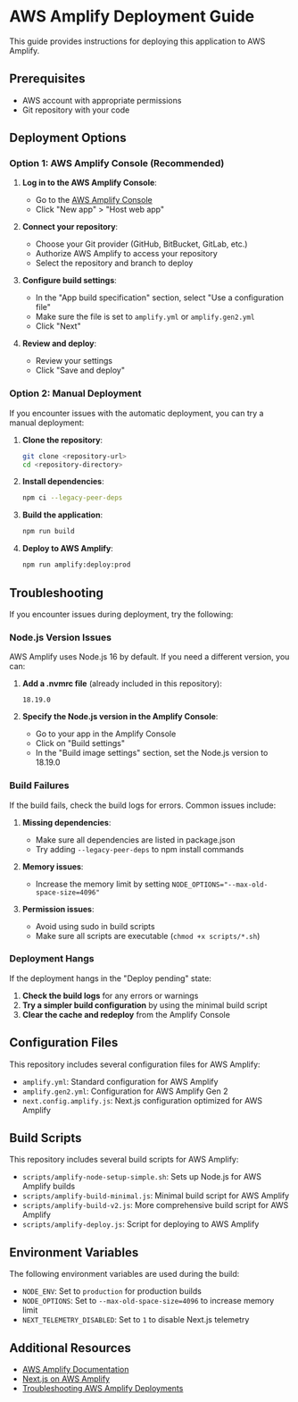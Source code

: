 # AWS Amplify Deployment Guide

This guide provides instructions for deploying this application to AWS Amplify.

## Prerequisites

- AWS account with appropriate permissions
- Git repository with your code

## Deployment Options

### Option 1: AWS Amplify Console (Recommended)

1. **Log in to the AWS Amplify Console**:
   - Go to the [AWS Amplify Console](https://console.aws.amazon.com/amplify/home)
   - Click "New app" > "Host web app"

2. **Connect your repository**:
   - Choose your Git provider (GitHub, BitBucket, GitLab, etc.)
   - Authorize AWS Amplify to access your repository
   - Select the repository and branch to deploy

3. **Configure build settings**:
   - In the "App build specification" section, select "Use a configuration file"
   - Make sure the file is set to `amplify.yml` or `amplify.gen2.yml`
   - Click "Next"

4. **Review and deploy**:
   - Review your settings
   - Click "Save and deploy"

### Option 2: Manual Deployment

If you encounter issues with the automatic deployment, you can try a manual deployment:

1. **Clone the repository**:
   ```bash
   git clone <repository-url>
   cd <repository-directory>
   ```

2. **Install dependencies**:
   ```bash
   npm ci --legacy-peer-deps
   ```

3. **Build the application**:
   ```bash
   npm run build
   ```

4. **Deploy to AWS Amplify**:
   ```bash
   npm run amplify:deploy:prod
   ```

## Troubleshooting

If you encounter issues during deployment, try the following:

### Node.js Version Issues

AWS Amplify uses Node.js 16 by default. If you need a different version, you can:

1. **Add a .nvmrc file** (already included in this repository):
   ```
   18.19.0
   ```

2. **Specify the Node.js version in the Amplify Console**:
   - Go to your app in the Amplify Console
   - Click on "Build settings"
   - In the "Build image settings" section, set the Node.js version to 18.19.0

### Build Failures

If the build fails, check the build logs for errors. Common issues include:

1. **Missing dependencies**:
   - Make sure all dependencies are listed in package.json
   - Try adding `--legacy-peer-deps` to npm install commands

2. **Memory issues**:
   - Increase the memory limit by setting `NODE_OPTIONS="--max-old-space-size=4096"`

3. **Permission issues**:
   - Avoid using sudo in build scripts
   - Make sure all scripts are executable (`chmod +x scripts/*.sh`)

### Deployment Hangs

If the deployment hangs in the "Deploy pending" state:

1. **Check the build logs** for any errors or warnings
2. **Try a simpler build configuration** by using the minimal build script
3. **Clear the cache and redeploy** from the Amplify Console

## Configuration Files

This repository includes several configuration files for AWS Amplify:

- `amplify.yml`: Standard configuration for AWS Amplify
- `amplify.gen2.yml`: Configuration for AWS Amplify Gen 2
- `next.config.amplify.js`: Next.js configuration optimized for AWS Amplify

## Build Scripts

This repository includes several build scripts for AWS Amplify:

- `scripts/amplify-node-setup-simple.sh`: Sets up Node.js for AWS Amplify builds
- `scripts/amplify-build-minimal.js`: Minimal build script for AWS Amplify
- `scripts/amplify-build-v2.js`: More comprehensive build script for AWS Amplify
- `scripts/amplify-deploy.js`: Script for deploying to AWS Amplify

## Environment Variables

The following environment variables are used during the build:

- `NODE_ENV`: Set to `production` for production builds
- `NODE_OPTIONS`: Set to `--max-old-space-size=4096` to increase memory limit
- `NEXT_TELEMETRY_DISABLED`: Set to `1` to disable Next.js telemetry

## Additional Resources

- [AWS Amplify Documentation](https://docs.aws.amazon.com/amplify/latest/userguide/welcome.html)
- [Next.js on AWS Amplify](https://docs.aws.amazon.com/amplify/latest/userguide/server-side-rendering-amplify.html)
- [Troubleshooting AWS Amplify Deployments](https://docs.aws.amazon.com/amplify/latest/userguide/troubleshooting-ssr-deployment.html)
